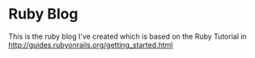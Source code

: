 # Ruby Blog

This is the ruby blog I've created which is based on the Ruby Tutorial in http://guides.rubyonrails.org/getting_started.html


